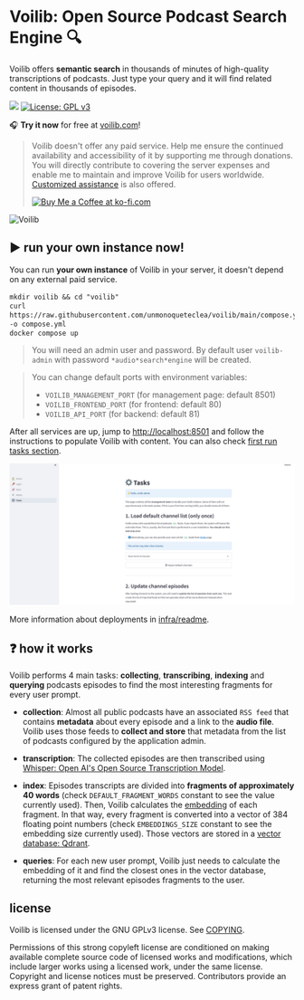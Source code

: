 # Voilib: Open Source Podcast Search Engine 🔍

Voilib offers **semantic search** in thousands of minutes of
high-quality transcriptions of podcasts. Just type your query and it
will find related content in thousands of episodes.

![](https://github.com/unmonoqueteclea/voilib/actions/workflows/backend.yml/badge.svg)
[![License: GPL v3](https://img.shields.io/badge/License-GPLv3-blue.svg)](https://www.gnu.org/licenses/gpl-3.0)

🎧 **Try it now** for free at [voilib.com](https://voilib.com/)!

> Voilib doesn't offer any paid service. Help me ensure the continued
> availability and accessibility of it by supporting me through
> donations. You will directly contribute to covering the server
> expenses and enable me to maintain and improve Voilib for users
> worldwide. [Customized
> assistance](https://ko-fi.com/unmonoqueteclea/commissions) is also
> offered.
>
> <a href='https://ko-fi.com/Z8Z7M4I8K'
> target='_blank'><img height='36' style='border:0px;height:36px;'
> src='https://storage.ko-fi.com/cdn/kofi3.png?v=3' border='0' alt='Buy
> Me a Coffee at ko-fi.com' /></a>

![Voilib](./docs/voilib.gif)

## ▶️ run your own instance now!

You can run **your own instance** of Voilib in your server, it
doesn't depend on any external paid service.

```
mkdir voilib && cd "voilib"
curl https://raw.githubusercontent.com/unmonoqueteclea/voilib/main/compose.yml -o compose.yml
docker compose up
```

> You will need an admin user and password. By default user
> `voilib-admin` with password `*audio*search*engine` will be
> created.

> You can change default ports with environment variables:
> - `VOILIB_MANAGEMENT_PORT` (for management page: default 8501)
> - `VOILIB_FRONTEND_PORT` (for frontend: default 80)
> - `VOILIB_API_PORT` (for backend: default 81)

After all services are up, jump to
[http://localhost:8501](http://localhost:8501) and follow the
instructions to populate Voilib with content. You can also check
[first run tasks section](./infra/readme.md#first-run-tasks).

![Management](./docs/management.png)

More information about deployments in
[infra/readme](./infra/readme.md).


## ❓ how it works
Voilib performs 4 main tasks: **collecting**, **transcribing**,
**indexing** and **querying** podcasts episodes to find the most
interesting fragments for every user prompt.

- **collection**: Almost all public podcasts have an associated `RSS
  feed` that contains **metadata** about every episode and a link to
  the **audio file**. Voilib uses those feeds to **collect and store**
  that metadata from the list of podcasts configured by the
  application admin.

- **transcription**: The collected episodes are then transcribed using
  [Whisper: Open AI's Open Source Transcription
  Model](https://openai.com/research/whisper).

- **index**: Episodes transcripts are divided into **fragments of
  approximately 40 words** (check `DEFAULT_FRAGMENT_WORDS` constant to
  see the value currently used). Then, Voilib calculates the
  [embedding](https://en.wikipedia.org/wiki/Sentence_embedding) of
  each fragment. In that way, every fragment is converted into a
  vector of 384 floating point numbers (check `EMBEDDINGS_SIZE`
  constant to see the embedding size currently used). Those vectors
  are stored in a [vector database: Qdrant](https://qdrant.tech/).

- **queries**: For each new user prompt, Voilib just needs to
  calculate the embedding of it and find the closest ones in the
  vector database, returning the most relevant episodes fragments to
  the user.

## license
Voilib is licensed under the GNU GPLv3 license. See [COPYING](./COPYING).

Permissions of this strong copyleft license are conditioned on making
available complete source code of licensed works and modifications,
which include larger works using a licensed work, under the same
license. Copyright and license notices must be preserved. Contributors
provide an express grant of patent rights.
